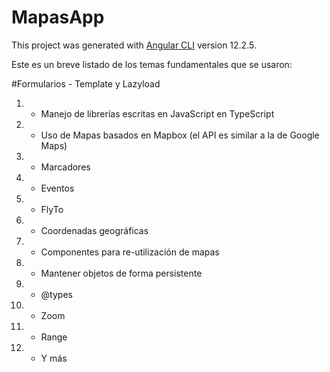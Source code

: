 # MapasApp

This project was generated with [Angular CLI](https://github.com/angular/angular-cli) version 12.2.5.

Este es un breve listado de los temas fundamentales que se usaron:

#Formularios - Template y Lazyload
1. - Manejo de librerías escritas en JavaScript en TypeScript
2. - Uso de Mapas basados en Mapbox (el API es similar a la de Google Maps)
3. - Marcadores
4. - Eventos
5. - FlyTo
6. - Coordenadas geográficas
7. - Componentes para re-utilización de mapas
8. - Mantener objetos de forma persistente
9. - @types
10. - Zoom
11. - Range
12. - Y más
